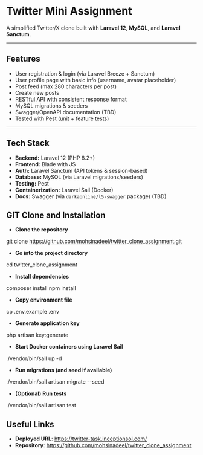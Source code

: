 # Twitter Mini Assignment

A simplified Twitter/X clone built with **Laravel 12**, **MySQL**, and **Laravel Sanctum**.

---

## Features

- User registration & login (via Laravel Breeze + Sanctum)
- User profile page with basic info (username, avatar placeholder)
- Post feed (max 280 characters per post)
- Create new posts
- RESTful API with consistent response format
- MySQL migrations & seeders
- Swagger/OpenAPI documentation (TBD)
- Tested with Pest (unit + feature tests)

---

## Tech Stack

- **Backend:** Laravel 12 (PHP 8.2+)
- **Frontend:** Blade with JS
- **Auth:** Laravel Sanctum (API tokens & session-based)
- **Database:** MySQL (via Laravel migrations/seeders)
- **Testing:** Pest
- **Containerization:** Laravel Sail (Docker)
- **Docs:** Swagger (via `darkaonline/l5-swagger` package) (TBD)

## GIT Clone and Installation

- **Clone the repository**

git clone <https://github.com/mohsinadeel/twitter_clone_assignment.git>

- **Go into the project directory**

cd twitter_clone_assignment

- **Install dependencies**

composer install
npm install

- **Copy environment file**

cp .env.example .env

- **Generate application key**

php artisan key:generate

- **Start Docker containers using Laravel Sail**

./vendor/bin/sail up -d

- **Run migrations (and seed if available)**

./vendor/bin/sail artisan migrate --seed

- **(Optional) Run tests**

./vendor/bin/sail artisan test

## Useful Links

- **Deployed URL**: <https://twitter-task.inceptionsol.com/>
- **Repository**: <https://github.com/mohsinadeel/twitter_clone_assignment>
